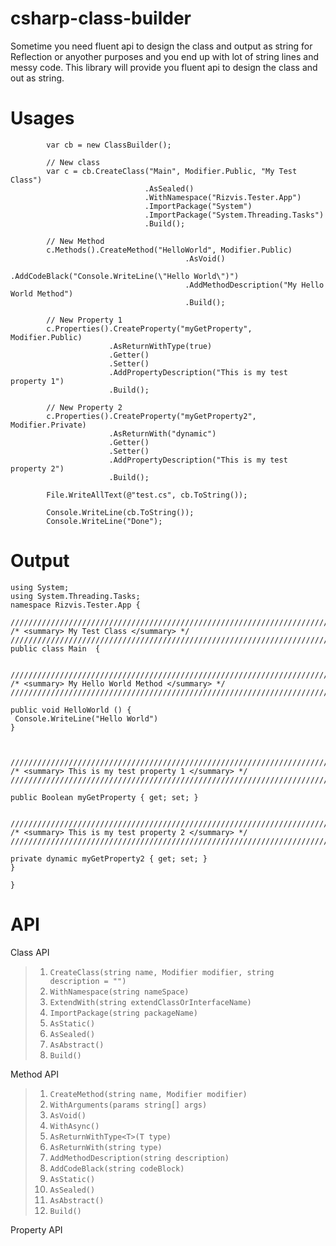 
# csharp-class-builder
Sometime you need fluent api to design the class and output as string for Reflection or anyother purposes and you end up with lot of string lines and messy code. This library will provide you fluent api to design the class and out as string.

# Usages

            var cb = new ClassBuilder();

            // New class
            var c = cb.CreateClass("Main", Modifier.Public, "My Test Class")
                                  .AsSealed()
                                  .WithNamespace("Rizvis.Tester.App")
                                  .ImportPackage("System")
                                  .ImportPackage("System.Threading.Tasks")
                                  .Build();

            // New Method
            c.Methods().CreateMethod("HelloWorld", Modifier.Public)
                                           .AsVoid()
                                           .AddCodeBlack("Console.WriteLine(\"Hello World\")")
                                           .AddMethodDescription("My Hello World Method")
                                           .Build();

            // New Property 1
            c.Properties().CreateProperty("myGetProperty", Modifier.Public)
                          .AsReturnWithType(true)
                          .Getter()
                          .Setter()
                          .AddPropertyDescription("This is my test property 1")
                          .Build();

            // New Property 2
            c.Properties().CreateProperty("myGetProperty2", Modifier.Private)
                          .AsReturnWith("dynamic")
                          .Getter()
                          .Setter()
                          .AddPropertyDescription("This is my test property 2")
                          .Build();

            File.WriteAllText(@"test.cs", cb.ToString());

            Console.WriteLine(cb.ToString());
            Console.WriteLine("Done");
# Output 

    using System;
    using System.Threading.Tasks;
    namespace Rizvis.Tester.App { 
    
    ////////////////////////////////////////////////////////////////////////////////////////////////////
    /* <summary> My Test Class </summary> */
    ////////////////////////////////////////////////////////////////////////////////////////////////////
    public class Main  {
    
    
    ////////////////////////////////////////////////////////////////////////////////////////////////////
    /* <summary> My Hello World Method </summary> */
    ////////////////////////////////////////////////////////////////////////////////////////////////////
    
    public void HelloWorld () {
     Console.WriteLine("Hello World") 
    } 
    
    
    
    ////////////////////////////////////////////////////////////////////////////////////////////////////
    /* <summary> This is my test property 1 </summary> */
    ////////////////////////////////////////////////////////////////////////////////////////////////////
    
    public Boolean myGetProperty { get; set; }
    
    
    ////////////////////////////////////////////////////////////////////////////////////////////////////
    /* <summary> This is my test property 2 </summary> */
    ////////////////////////////////////////////////////////////////////////////////////////////////////
    
    private dynamic myGetProperty2 { get; set; }
    }
    
    }

# API

Class API
> 1. `CreateClass(string name, Modifier modifier, string description = "")`
> 2. `WithNamespace(string nameSpace)`
> 3. `ExtendWith(string extendClassOrInterfaceName)`
> 4. `ImportPackage(string packageName)`
> 5. `AsStatic()`
> 6. `AsSealed()`
> 7. `AsAbstract()`
> 8. `Build()`

Method API
> 1. `CreateMethod(string name, Modifier modifier)`
> 2. `WithArguments(params string[] args)`
> 3. `AsVoid()`
> 4. `WithAsync()`
> 5. `AsReturnWithType<T>(T type)`
> 6. `AsReturnWith(string type)`
> 7. `AddMethodDescription(string description)`
> 8. `AddCodeBlack(string codeBlock)`
> 9. `AsStatic()`
> 10. `AsSealed()`
> 11. `AsAbstract()`
> 12. `Build()`

Property API
